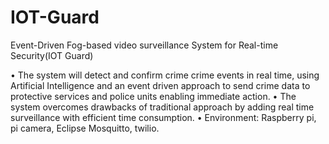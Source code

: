 # IOT-Guard
Event-Driven Fog-based video surveillance System for Real-time Security(IOT Guard)


• The system will detect and confirm crime crime events in real time, using Artificial
Intelligence and an event driven approach to send crime data to protective services
and police units enabling immediate action.
• The system overcomes drawbacks of traditional approach by adding real time
surveillance with efficient time consumption.
• Environment: Raspberry pi, pi camera, Eclipse Mosquitto, twilio.
